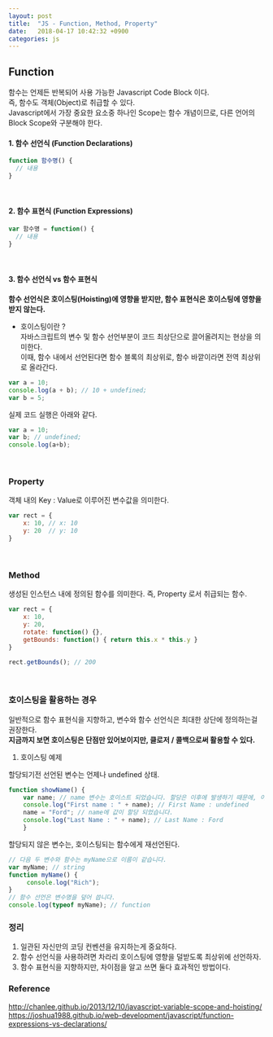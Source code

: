 ```yaml
---
layout: post
title:  "JS - Function, Method, Property"
date:   2018-04-17 10:42:32 +0900
categories: js
---
```


## **Function**

함수는 언제든 반복되어 사용 가능한 Javascript Code Block 이다.  
즉, 함수도 객체(Object)로 취급할 수 있다.  
Javascript에서 가장 중요한 요소중 하나인 Scope는 함수 개념이므로, 다른 언어의 Block Scope와 구분해야 한다.


#### 1. 함수 선언식 (Function Declarations)

```javascript
function 함수명() {
  // 내용
}
```

<br>


#### 2. 함수 표현식 (Function Expressions)

```javascript
var 함수명 = function() {
  // 내용
}
```

<br>

#### 3. 함수 선언식 vs 함수 표현식

**함수 선언식은 호이스팅(Hoisting)에 영향을 받지만, 함수 표현식은 호이스팅에 영향을 받지 않는다.**  

* 호이스팅이란 ?  
	자바스크립트의 변수 및 함수 선언부분이 코드 최상단으로 끌어올려지는 현상을 의미한다.  
	이때, 함수 내에서 선언된다면 함수 블록의 최상위로, 함수 바깥이라면 전역 최상위로 올라간다.

```javascript
var a = 10;
console.log(a + b); // 10 + undefined;
var b = 5;
```
실제 코드 실행은 아래와 같다.

```javascript
var a = 10;
var b; // undefined;
console.log(a+b);
```

<br>

### Property
객체 내의 Key : Value로 이루어진 변수값을 의미한다.
```javascript
var rect = {
	x: 10, // x: 10
	y: 20  // y: 10
}
```

<br>

### Method
생성된 인스턴스 내에 정의된 함수를 의미한다.
즉, Property 로서 취급되는 함수.

```Javascript
var rect = {
	x: 10,
	y: 20,
	rotate: function() {},
	getBounds: function() { return this.x * this.y }
}

rect.getBounds(); // 200
```

<br>

### 호이스팅을 활용하는 경우

일반적으로 함수 표현식을 지향하고, 변수와 함수 선언식은 최대한 상단에 정의하는걸 권장한다.  
**지금까지 보면 호이스팅은 단점만 있어보이지만, 클로저 / 콜백으로써 활용할 수 있다.**

1. 호이스팅 예제

할당되기전 선언된 변수는 언제나 undefined 상태.
```javascript
function showName() {
	var name; // name 변수는 호이스트 되었습니다. 할당은 이후에 발생하기 때문에, 이 시점에 name의 값은 undefined 입니다.
	console.log("First name : " + name); // First Name : undefined
	name = "Ford"; // name에 값이 할당 되었습니다.
	console.log("Last Name : " + name); // Last Name : Ford
	}
```

할당되지 않은 변수는, 호이스팅되는 함수에게 재선언된다.
```javascript
// 다음 두 변수와 함수는 myName으로 이름이 같습니다.
var myName; // string
function myName() {
     console.log("Rich");
}
// 함수 선언은 변수명을 덮어 씁니다.
console.log(typeof myName); // function
```


### 정리

1. 일관된 자신만의 코딩 컨벤션을 유지하는게 중요하다.
2. 함수 선언식을 사용하려면 차라리 호이스팅에 영향을 덜받도록 최상위에 선언하자.
3. 함수 표현식을 지향하지만, 차이점을 알고 쓰면 둘다 효과적인 방법이다.



### Reference

http://chanlee.github.io/2013/12/10/javascript-variable-scope-and-hoisting/  
https://joshua1988.github.io/web-development/javascript/function-expressions-vs-declarations/  

